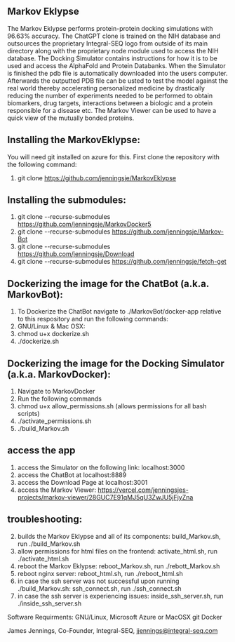 ## Markov Eklypse
The Markov Eklypse performs protein-protein docking simulations with 96.63% accuracy. The ChatGPT clone is trained on the NIH database and outsources the proprietary Integral-SEQ logo from outside of its 
main directory along with the proprietary node module used to access the NIH database.
The Docking Simulator contains instructions for how it is to be used and access the AlphaFold and Protein Databanks. When the Simulator is finished the pdb file is automatically downloaded into the
users computer. Afterwards the outputted PDB file can be usted to test the model against the real world thereby accelerating personalized medicine by drastically reducing the number of experiments needed to be performed to obtain biomarkers, drug targets, interactions between a biologic and 
a protein responsible for a disease etc. The Markov Viewer can be used to have a quick view of the mutually bonded proteins.

## Installing the MarkovEklypse:
You will need git installed on azure for this.
First clone the repository with the following command:
1. git clone https://github.com/jenningsje/MarkovEklypse

## Installing the submodules:
1. git clone --recurse-submodules https://github.com/jenningsje/MarkovDocker5
2. git clone --recurse-submodules https://github.com/jenningsje/Markov-Bot
3. git clone --recurse-submodules https://github.com/jenningsje/Download
4. git clone --recurse-submodules https://github.com/jenningsje/fetch-get

## Dockerizing the image for the ChatBot (a.k.a. MarkovBot):
1. To Dockerize the ChatBot navigate to ./MarkovBot/docker-app relative to this respository and run the following commands:
2. GNU/Linux & Mac OSX:
3. chmod u+x dockerize.sh
4. ./dockerize.sh

## Dockerizing the image for the Docking Simulator (a.k.a. MarkovDocker):
1. Navigate to MarkovDocker
2. Run the following commands
4. chmod u+x allow_permissions.sh (allows permissions for all bash scripts)
5. ./activate_permissions.sh
6. ./build_Markov.sh

## access the app
1. access the Simulator on the following link: localhost:3000
2. access the ChatBot at localhost:8889
3. access the Download Page at localhost:3001
4. access the Markov Viewer: https://vercel.com/jenningsjes-projects/markov-viewer/28GUC7E91qMJ5qU3ZwJU5jFjyZna

## troubleshooting:
2. builds the Markov Eklypse and all of its components: build_Markov.sh, run ./build_Markov.sh
3. allow permissions for html files on the frontend: activate_html.sh, run ./activate_html.sh
4. reboot the Markov Eklypse: reboot_Markov.sh, run ./rebott_Markov.sh
5. reboot nginx server: reboot_html.sh, run ./reboot_html.sh
6. in case the ssh server was not successful upon running ./build_Markov.sh: ssh_connect.sh, run ./ssh_connect.sh
7. in case the ssh server is experiencing issues: inside_ssh_server.sh, run ./inside_ssh_server.sh

Software Requirments:
GNU/Linux, Microsoft Azure or MacOSX
git
Docker

James Jennings, Co-Founder, Integral-SEQ, jjennings@integral-seq.com
